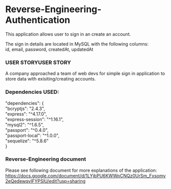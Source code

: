 # Reverse-Engineering-Authentication

This application allows user to sign in an create an account.

The sign in details are located in MySQL with the following columns:<br>
id, email, password, createdAt, updatedAt

### USER STORYUSER STORY

A company approached a team of web devs for simple sign in application to store data with exisiting/creating accounts.

### Dependencies USED:
  "dependencies": {<br>
    "bcryptjs": "2.4.3",<br>
    "express": "^4.17.0",<br>
    "express-session": "^1.16.1",<br>
    "mysql2": "^1.6.5",<br>
    "passport": "^0.4.0",<br>
    "passport-local": "^1.0.0",<br>
    "sequelize": "^5.8.6"<br>
  }<br>

### Reverse-Engineering document
Please see following document for more explanations of the application:
https://docs.google.com/document/d/1LYjbPU6KWWpCNQz0UrSm_Fxsomy2eQedewqvIFYPSlU/edit?usp=sharing